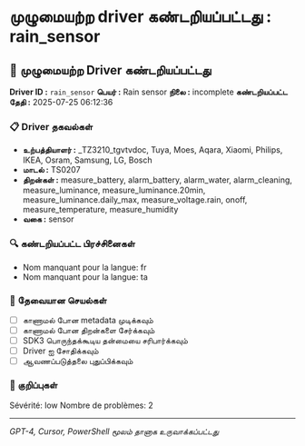 # முழுமையற்ற driver கண்டறியப்பட்டது : rain_sensor

## 🚨 முழுமையற்ற Driver கண்டறியப்பட்டது

**Driver ID :** `rain_sensor`
**பெயர் :** Rain sensor
**நிலை :** incomplete
**கண்டறியப்பட்ட தேதி :** 2025-07-25 06:12:36

### 📋 Driver தகவல்கள்
- **உற்பத்தியாளர் :** _TZ3210_tgvtvdoc, Tuya, Moes, Aqara, Xiaomi, Philips, IKEA, Osram, Samsung, LG, Bosch
- **மாடல் :** TS0207
- **திறன்கள் :** measure_battery, alarm_battery, alarm_water, alarm_cleaning, measure_luminance, measure_luminance.20min, measure_luminance.daily_max, measure_voltage.rain, onoff, measure_temperature, measure_humidity
- **வகை :** sensor

### 🔍 கண்டறியப்பட்ட பிரச்சினைகள்
- Nom manquant pour la langue: fr
- Nom manquant pour la langue: ta

### 🎯 தேவையான செயல்கள்
- [ ] காணாமல் போன metadata முடிக்கவும்
- [ ] காணாமல் போன திறன்களை சேர்க்கவும்
- [ ] SDK3 பொருந்தக்கூடிய தன்மையை சரிபார்க்கவும்
- [ ] Driver ஐ சோதிக்கவும்
- [ ] ஆவணப்படுத்தலை புதுப்பிக்கவும்

### 📝 குறிப்புகள்
Sévérité: low
Nombre de problèmes: 2

---
*GPT-4, Cursor, PowerShell மூலம் தானாக உருவாக்கப்பட்டது*

